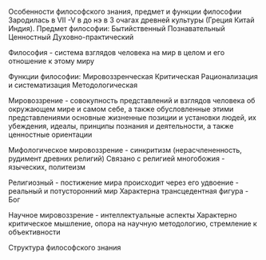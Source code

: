 Особенности философского знания, предмет и функции философии 
Зародилась в VII -V в до нэ в 3 очагах древней культуры (Греция Китай Индия).
Предмет философии:
Бытийственный
Познавательный
Ценностный
Духовно-практический

Философия - система взглядов человека на мир в целом и его отношение к этому миру

Функции философии:
Мировоззренческая 
Критическая
Рационализация и систематизация
Методологическая

Мировоззрение - совокупность представлений и взглядов человека об окружающем мире и самом себе, а также обусловленные этими представлениями основные жизненные позиции и установки людей, их убеждения, идеалы, принципы познания и деятельности, а также ценностные ориентации

Мифологическое мировоззрение - синкритизм (нерасчлененность, рудимент древних религий)
Связано с религией многобожия - языческих, политеизм

Религиозный - постижение мира происходит через его удвоение - реальный и потусторонний мир
Характерна трансцедентная фигура - Бог

Научное мировоззрение - интеллектуальные аспекты
Характерно критическое мышление, опора на научную методологию, стремление к объективности

Структура философского знания